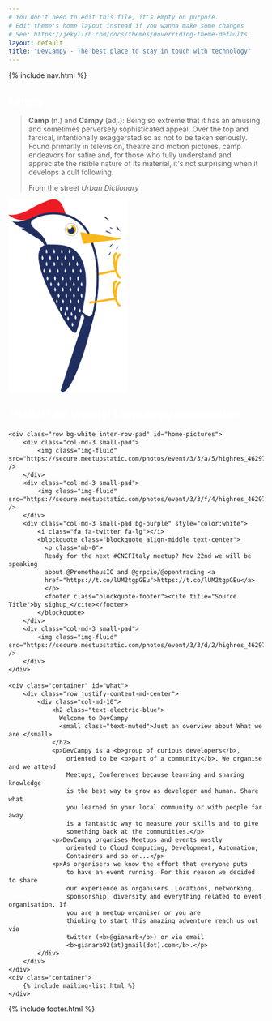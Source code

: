 ```yaml
---
# You don't need to edit this file, it's empty on purpose.
# Edit theme's home layout instead if you wanna make some changes
# See: https://jekyllrb.com/docs/themes/#overriding-theme-defaults
layout: default
title: "DevCampy - The best place to stay in touch with technology"
---
```

{% include nav.html %}

<div class="container-fluid">
	<div class="row featurette header bg-electric-blue">
		<div class="col-md-2"></div>
		<div class="col-md-4 text-center">
			<p>
				<h2 style="color:white" class="featurette-heading">campy</h2>
				<blockquote class="blockquote text-center">
			  <p class="mb-0">
	<b>Camp</b> (n.) and <b>Campy</b> (adj.): Being so extreme that it has an amusing
					and sometimes perversely sophisticated appeal. Over the top and
					farcical, intentionally exaggerated so as not to be taken seriously.
					Found primarily in television, theatre and motion pictures, camp
					endeavors for satire and, for those who fully understand and
					appreciate the risible nature of its material, it's not surprising
					when it develops a cult following.</p>
				  <footer class="blockquote-footer">From the street <cite title="Source Title">Urban Dictionary</cite></footer>
				</blockquote>
			</p>
		</div>
        <div class="col-md-4 text-right">
            <img src="/img/woody.png" style="max-height: 380px;" class="img-fluid">
            <h2 style="color:white">"Hello! I am Woody! I am <b>campy</b> woodpecker..."</h2>
        </div>
	</div>

	<div class="row bg-white inter-row-pad" id="home-pictures">
		<div class="col-md-3 small-pad">
			<img class="img-fluid" src="https://secure.meetupstatic.com/photos/event/3/3/a/5/highres_462973221.jpeg" />
		</div>
		<div class="col-md-3 small-pad">
			<img class="img-fluid" src="https://secure.meetupstatic.com/photos/event/3/3/f/4/highres_462973300.jpeg" />
		</div>
		<div class="col-md-3 small-pad bg-purple" style="color:white">
            <i class="fa fa-twitter fa-lg"></i>
            <blockquote class="blockquote align-middle text-center">
              <p class="mb-0">
              Ready for the next #CNCFItaly meetup? Nov 22nd we will be speaking
              about @PrometheusIO and @grpcio/@opentracing <a
              href="https://t.co/lUM2tgpGEu">https://t.co/lUM2tgpGEu</a>
              </p>
              <footer class="blockquote-footer"><cite title="Source Title">by sighup_</cite></footer>
			</blockquote>
		</div>
		<div class="col-md-3 small-pad">
			<img class="img-fluid" src="https://secure.meetupstatic.com/photos/event/3/3/d/2/highres_462973266.jpeg" />
		</div>
	</div>

	<div class="container" id="what">
		<div class="row justify-content-md-center">
			<div class="col-md-10">
				<h2 class="text-electric-blue">
				  Welcome to DevCampy
				  <small class="text-muted">Just an overview about What we are.</small>
				</h2>
				<p>DevCampy is a <b>group of curious developers</b>,
					oriented to be <b>part of a community</b>. We organise and we attend
					Meetups, Conferences because learning and sharing knowledge
					is the best way to grow as developer and human. Share what
					you learned in your local community or with people far away
					is a fantastic way to measure your skills and to give
					something back at the communities.</p>
				<p>DevCampy organises Meetups and events mostly
					oriented to Cloud Computing, Development, Automation,
					Containers and so on...</p>
				<p>As organisers we know the effort that everyone puts
					to have an event running. For this reason we decided to share
					our experience as organisers. Locations, networking,
					sponsorship, diversity and everything related to event organisation. If
					you are a meetup organiser or you are
					thinking to start this amazing adventure reach us out via
					twitter (<b>@gianarb</b>) or via email
					<b>gianarb92(at)gmail(dot).com</b>.</p>
			</div>
		</div>
	</div>
	<div class="container">
		{% include mailing-list.html %}
	</div>
</div>

{% include footer.html %}
